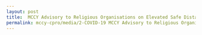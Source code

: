 ```yaml
---
layout: post
title:  MCCY Advisory to Religious Organisations on Elevated Safe Distancing Measures as of 04 Apr 2020
permalink: mccy-cpro/media/2-COVID-19 MCCY Advisory to Religious Organisations on Elevated Safe Distancing Measures.pdf
---
```

